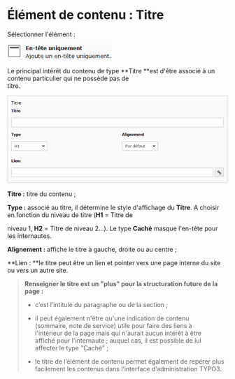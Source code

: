 # Élément de contenu : Titre

Sélectionner l'élément :

![](/assets/add_content_titre.png)

Le principal intérêt du contenu de type **Titre **est d'être associé à un contenu particulier qui ne possède pas de  
 titre.

![](/assets/add_content_titre2.png)

**Titre :** titre du contenu ;

**Type :** associé au titre, il détermine le style d'affichage du **Titre**. A choisir en fonction du niveau de titre \(**H1** = Titre de

niveau 1, **H2** = Titre de niveau 2...\). Le type **Caché** masque l'en-tête pour les internautes.

**Alignement :** affiche le titre à gauche, droite ou au centre ;

**Lien : **le titre peut être un lien et pointer vers une page interne du site ou vers un autre site.

> **Renseigner le titre est un "plus" pour la structuration future de la page :**
>
> * c’est l’intitulé du paragraphe ou de la section ;
>
> * il peut également n'être qu'une indication de contenu  
>    \(sommaire, note de service\) utile pour faire des liens à  
>    l'intérieur de la page mais qui n'aurait aucun intérêt à être  
>    affiché pour l'internaute ; auquel cas, il est possible de lui  
>    affecter le type "Caché" ;
>
> * le titre de l’élément de contenu permet également de repérer plus facilement les contenus dans l’interface d’administration TYPO3.



